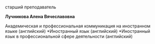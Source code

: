 старший преподаватель



**Лучникова Алена Вячеславовна**

Академическая и профессиональная коммуникация на иностранном языке (английский)
	*Иностранный язык (английский)
	*Иностранный язык в профессиональной сфере деятельности (английский)